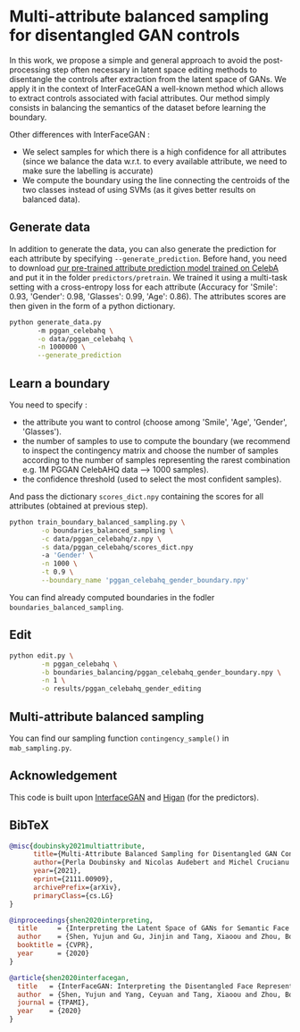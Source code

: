 # Multi-attribute balanced sampling for disentangled GAN controls

In this work, we propose a simple and general approach to avoid the post-processing step often necessary in latent space editing methods to disentangle the controls after extraction from the latent space of GANs. We apply it in the context of InterFaceGAN a well-known method which allows to extract controls associated with facial attributes. Our method simply consists in balancing the semantics of the dataset before learning the boundary.

Other differences with InterFaceGAN :
* We select samples for which there is a high confidence for all attributes (since we balance the data w.r.t. to every available attribute, we need to make sure the labelling is accurate)
* We compute the boundary using the line connecting the centroids of the two classes instead of using SVMs (as it gives better results on balanced data).

## Generate data

In addition to generate the data, you can also generate the prediction for each attribute by specifying ``--generate_prediction``. Before hand, you need to download [our pre-trained attribute prediction model trained on CelebA](https://drive.google.com/file/d/12ZpxZIuoTZYIMkhZQFKrDo6waEG8ejNq/view?usp=sharing) and put it in the folder ``predictors/pretrain``. We trained it using a multi-task setting with a cross-entropy loss for each attribute (Accuracy for 'Smile': 0.93, 'Gender': 0.98, 'Glasses': 0.99, 'Age': 0.86). The attributes scores are then given in the form of a python dictionary.

```bash
python generate_data.py 
       -m pggan_celebahq \
       -o data/pggan_celebahq \
       -n 1000000 \
       --generate_prediction
```

## Learn a boundary

You need to specify :
- the attribute you want to control (choose among 'Smile', 'Age', 'Gender', 'Glasses').
- the number of samples to use to compute the boundary (we recommend to inspect the contingency matrix and choose the number of samples according to the number of samples representing the rarest combination e.g. 1M PGGAN CelebAHQ data --> 1000 samples).
- the confidence threshold (used to select the most confident samples).

And pass the dictionary ``scores_dict.npy`` containing the scores for all attributes (obtained at previous step).

```bash
python train_boundary_balanced_sampling.py \
        -o boundaries_balanced_sampling \
        -c data/pggan_celebahq/z.npy \
        -s data/pggan_celebahq/scores_dict.npy 
        -a 'Gender' \
        -n 1000 \
        -t 0.9 \
        --boundary_name 'pggan_celebahq_gender_boundary.npy'
```

You can find already computed boundaries in the fodler ``boundaries_balanced_sampling``.

## Edit

```bash
python edit.py \
        -m pggan_celebahq \
        -b boundaries_balancing/pggan_celebahq_gender_boundary.npy \
        -n 1 \
        -o results/pggan_celebahq_gender_editing
```

## Multi-attribute balanced sampling

You can find our sampling function `contingency_sample()` in `mab_sampling.py`.

## Acknowledgement

This code is built upon [InterfaceGAN](https://github.com/genforce/interfacegan) and [Higan](https://github.com/genforce/higan) (for the predictors).


## BibTeX

```bibtex
@misc{doubinsky2021multiattribute,
      title={Multi-Attribute Balanced Sampling for Disentangled GAN Controls}, 
      author={Perla Doubinsky and Nicolas Audebert and Michel Crucianu and Hervé Le Borgne},
      year={2021},
      eprint={2111.00909},
      archivePrefix={arXiv},
      primaryClass={cs.LG}
}
```

```bibtex
@inproceedings{shen2020interpreting,
  title     = {Interpreting the Latent Space of GANs for Semantic Face Editing},
  author    = {Shen, Yujun and Gu, Jinjin and Tang, Xiaoou and Zhou, Bolei},
  booktitle = {CVPR},
  year      = {2020}
}
```

```bibtex
@article{shen2020interfacegan,
  title   = {InterFaceGAN: Interpreting the Disentangled Face Representation Learned by GANs},
  author  = {Shen, Yujun and Yang, Ceyuan and Tang, Xiaoou and Zhou, Bolei},
  journal = {TPAMI},
  year    = {2020}
}
```